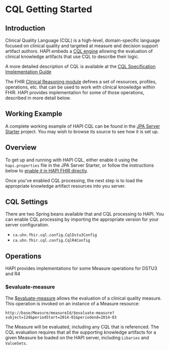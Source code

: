 # CQL Getting Started

## Introduction

Clinical Quality Language (CQL) is a high-level, domain-specific language focused on clinical quality and targeted at measure and decision support artifact authors. HAPI embeds a [CQL engine](https://github.com/DBCG/cql_engine) allowing the evaluation of clinical knowledge artifacts that use CQL to describe their logic.

A more detailed description of CQL is available at the [CQL Specification Implementation Guide](https://cql.hl7.org/)

The FHIR [Clinical Reasoning module](http://www.hl7.org/fhir/clinicalreasoning-module.html) defines a set of resources, profiles, operations, etc. that can be used to work with clinical knowledge within FHIR. HAPI provides implementation for some of those operations, described in more detail below.

## Working Example

A complete working example of HAPI CQL can be found in the [JPA Server Starter](/hapi-fhir/docs/server_jpa/get_started.html) project. You may wish to browse its source to see how it is set up.

## Overview

To get up and running with HAPI CQL, either enable it using the `hapi.properties` file in the JPA Server Starter, or follow the instructions below to [enable it in HAPI FHIR directly](#cql-settings).

Once you've enabled CQL processing, the next step is to load the appropriate knowledge artifact resources into you server.

## CQL Settings

There are two Spring beans available that and CQL processing to HAPI. You can enable CQL processing by importing the appropriate version for your server configuration.

* `ca.uhn.fhir.cql.config.CqlDstu3Config`
* `ca.uhn.fhir.cql.config.CqlR4Config`

## Operations

HAPI provides implementations for some Measure operations for DSTU3 and R4

### $evaluate-measure

The [$evaluate-measure](http://hl7.org/fhir/measure-operation-evaluate-measure.html) allows the evaluation of a clinical quality measure. This operation is invoked on an instance of a Measure resource:

`http://base/Measure/measureId/$evaluate-measure?subject=124&periodStart=2014-01&periodend=2014-03`

The Measure will be evaluated, including any CQL that is referenced. The CQL evaluation requires that all the supporting knowledge artifacts for a given Measure be loaded on the HAPI server, including `Libaries` and `ValueSets`.
